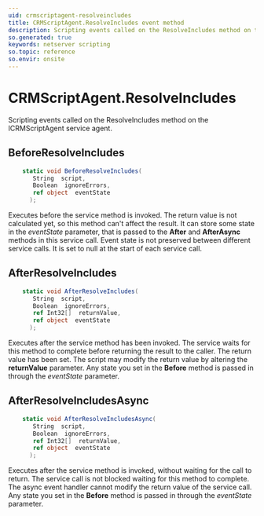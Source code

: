 ```yaml
---
uid: crmscriptagent-resolveincludes
title: CRMScriptAgent.ResolveIncludes event method
description: Scripting events called on the ResolveIncludes method on the CRMScriptAgent service agent.
so.generated: true
keywords: netserver scripting
so.topic: reference
so.envir: onsite
---
```

# CRMScriptAgent.ResolveIncludes

Scripting events called on the <see cref='M:SuperOffice.CRM.Services.ICRMScriptAgent.ResolveIncludes'>ResolveIncludes</see> method on the <see cref='ICRMScriptAgent'>ICRMScriptAgent</see>  service agent.

## BeforeResolveIncludes
```cs
    static void BeforeResolveIncludes(
       String  script,
       Boolean  ignoreErrors,
       ref object  eventState
      );
```
Executes before the service method is invoked.
The return value is not calculated yet, so this method can't affect the result.
It can store some state in the *eventState* parameter, that is passed to the **After** and **AfterAsync** methods in this service call.
Event state is not preserved between different service calls. It is set to null at the start of each service call.
## AfterResolveIncludes
```cs
    static void AfterResolveIncludes(
       String  script,
       Boolean  ignoreErrors,
       ref Int32[]  returnValue,
       ref object  eventState
      );
```
Executes after the service method has been invoked. The service waits for this method to complete before returning the result to the caller.
The return value has been set. The script may modify the return value by altering the **returnValue** parameter.
Any state you set in the **Before** method is passed in through the *eventState* parameter.
## AfterResolveIncludesAsync
```cs
    static void AfterResolveIncludesAsync(
       String  script,
       Boolean  ignoreErrors,
       ref Int32[]  returnValue,
       ref object  eventState
      );
```
Executes after the service method is invoked, without waiting for the call to return.
The service call is not blocked waiting for this method to complete.
The async event handler cannot modify the return value of the service call.
Any state you set in the **Before** method is passed in through the *eventState* parameter.

